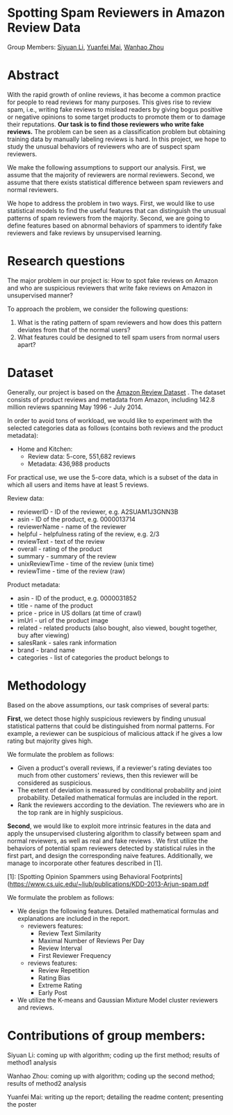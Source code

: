 # Spotting Spam Reviewers in Amazon Review Data

Group Members: [Siyuan Li](mailto:siyuan.li@epfl.ch), [Yuanfei Mai](mailto:yuanfei.mai@epfl.ch), [Wanhao Zhou](mailto:wanhao.zhou@epfl.ch)

# Abstract

With the rapid growth of online reviews, it has become a common practice for people to read reviews for many purposes. This gives rise to review spam, i.e., writing fake reviews to mislead readers by giving bogus positive or negative opinions to some target products to promote them or to damage their reputations. **Our task is to find those reviewers who write fake reviews.** The problem can be seen as a classification problem but obtaining training data by manually labeling reviews is hard. In this project, we hope to study the unusual behaviors of reviewers who are of suspect spam reviewers. 

We make the following assumptions to support our analysis. First, we assume that the majority of reviewers are normal reviewers. Second, we assume that there exists statistical difference between spam reviewers and normal reviewers.

We hope to address the problem in two ways. First, we would like to use statistical models to find the useful features that can distinguish the unusual patterns of spam reviewers from the majority. Second, we are going to define features based on abnormal behaviors of spammers to identify fake reviewers and fake reviews by unsupervised learning.

# Research questions

The major problem in our project is: How to spot fake reviews on Amazon and who are suspicious reviewers that write fake reviews on Amazon in unsupervised manner?

To approach the problem, we consider the following questions:
1.  What is the rating pattern of spam reviewers and how does this pattern deviates from that of the normal users?
2.  What  features could be designed to tell spam users from normal users apart?

# Dataset

Generally, our project is based on the [Amazon Review Dataset](http://jmcauley.ucsd.edu/data/amazon/) . The dataset consists of product reviews and metadata from Amazon, including 142.8 million reviews spanning May 1996 - July 2014.

In order to avoid tons of workload, we would like to experiment with the selected categories data as follows (contains both reviews and the product metadata):

- Home and Kitchen: 
	- Review data: 5-core, 551,682 reviews
	- Metadata: 436,988 products

For practical use, we use the 5-core data, which is a subset of the data in which all users and items have at least 5 reviews.

Review data:
- reviewerID  - ID of the reviewer, e.g.  A2SUAM1J3GNN3B
-   asin  - ID of the product, e.g.  0000013714
-   reviewerName  - name of the reviewer
-   helpful  - helpfulness rating of the review, e.g. 2/3
-   reviewText  - text of the review
-   overall  - rating of the product
-   summary  - summary of the review
-   unixReviewTime  - time of the review (unix time)
-   reviewTime  - time of the review (raw)

Product metadata:
-   asin  - ID of the product, e.g.  0000031852
-   title  - name of the product
-   price  - price in US dollars (at time of crawl)
-   imUrl  - url of the product image
-   related  - related products (also bought, also viewed, bought together, buy after viewing)
-   salesRank  - sales rank information
-   brand  - brand name
-   categories  - list of categories the product belongs to

# Methodology

Based on the above assumptions, our task comprises of several parts:

**First**, we detect those highly suspicious reviewers by finding unusual statistical patterns that could be distinguished from normal patterns. For example, a reviewer can be suspicious of malicious attack if he gives a low rating but majority gives high.

We formulate the problem as follows:

- Given a product's overall reviews, if a reviewer's rating deviates too much from other customers' reviews, then this reviewer will be considered as suspicious.
- The extent of deviation is measured by conditional probability and joint probability. Detailed mathematical formulas are included in the report.
- Rank the reviewers according to the deviation. The reviewers who are in the top rank are in highly suspicious.

**Second**, we would like to exploit more intrinsic features in the data and apply the unsupervised clustering algorithm to classify between spam and normal reviewers, as well as real and fake reviews . 
We first utilize the behaviors of potential spam reviewers detected by statistical rules in the first part, and design the corresponding naive features. Additionally, we manage to incorporate other features described in [1].

[1]: [Spotting Opinion Spammers using Behavioral Footprints](https://www.cs.uic.edu/~liub/publications/KDD-2013-Arjun-spam.pdf

We formulate the problem as follows:

- We design the following features. Detailed mathematical formulas and explanations are included in the report.
	- reviewers features: 
		- Review Text Similarity
		- Maximal Number of Reviews Per Day
		- Review Interval
		- First Reviewer Frequency
	- reviews features:
		- Review Repetition
		- Rating Bias
		- Extreme Rating
		- Early Post
- We utilize the K-means and Gaussian Mixture Model  cluster reviewers and reviews.

# Contributions of group members:

Siyuan Li: coming up with algorithm; coding up the first method; results of method1 analysis

Wanhao Zhou: coming up with algorithm; coding up the second method; results of method2 analysis

Yuanfei Mai: writing up the report; detailing the readme content; presenting the poster
